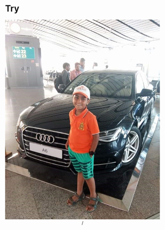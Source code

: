 # Try
<center><img src ='https://github.com/AdvetKulkarni2008/Try/blob/main/image/PIC.jpeg'>/<center>
